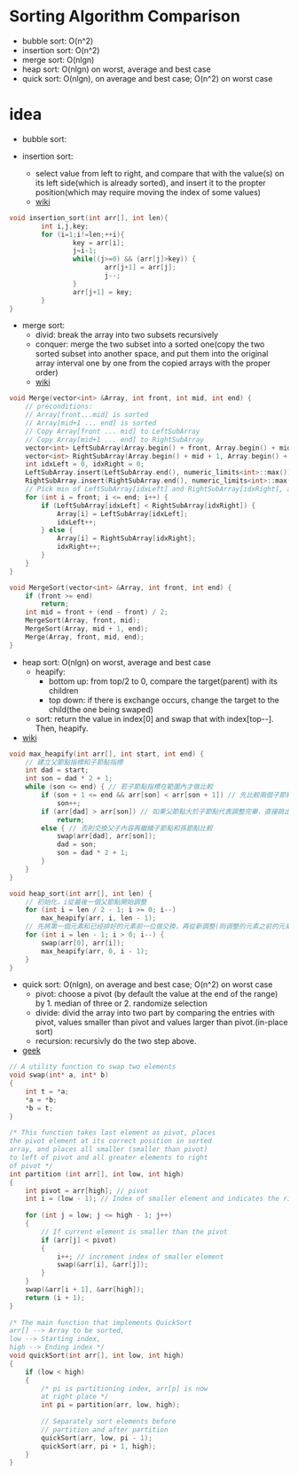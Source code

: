 # Sorting Algorithm Comparison
- bubble sort: O(n^2)
- insertion sort: O(n^2)
- merge sort: O(nlgn) 
- heap sort: O(nlgn) on worst, average and best case
- quick sort: O(nlgn), on average and best case; O(n^2) on worst case

# idea
- bubble sort:  

- insertion sort:  
    - select value from left to right, and compare that with the value(s) on its left side(which is already sorted), and insert it to the propter position(which may require moving the index of some values)
    - [wiki](https://zh.wikipedia.org/wiki/%E6%8F%92%E5%85%A5%E6%8E%92%E5%BA%8F)
```c++
void insertion_sort(int arr[], int len){
        int i,j,key;
        for (i=1;i!=len;++i){
                key = arr[i];
                j=i-1;
                while((j>=0) && (arr[j]>key)) {
                        arr[j+1] = arr[j];
                        j--;
                }
                arr[j+1] = key;
        }
}
```      
- merge sort:  
    - divid: break the array into two subsets recursively  
    - conquer: merge the two subset into a sorted one(copy the two sorted subset into another space, and put them into the original array interval one by one from the copied arrays with the proper order)  
    - [wiki](https://zh.wikipedia.org/wiki/%E5%BD%92%E5%B9%B6%E6%8E%92%E5%BA%8F)
```c++
void Merge(vector<int> &Array, int front, int mid, int end) {
    // preconditions:
    // Array[front...mid] is sorted
    // Array[mid+1 ... end] is sorted
    // Copy Array[front ... mid] to LeftSubArray
    // Copy Array[mid+1 ... end] to RightSubArray
    vector<int> LeftSubArray(Array.begin() + front, Array.begin() + mid + 1);
    vector<int> RightSubArray(Array.begin() + mid + 1, Array.begin() + end + 1);
    int idxLeft = 0, idxRight = 0;
    LeftSubArray.insert(LeftSubArray.end(), numeric_limits<int>::max());
    RightSubArray.insert(RightSubArray.end(), numeric_limits<int>::max());
    // Pick min of LeftSubArray[idxLeft] and RightSubArray[idxRight], and put into Array[i]
    for (int i = front; i <= end; i++) {
        if (LeftSubArray[idxLeft] < RightSubArray[idxRight]) {
            Array[i] = LeftSubArray[idxLeft];
            idxLeft++;
        } else {
            Array[i] = RightSubArray[idxRight];
            idxRight++;
        }
    }
}

void MergeSort(vector<int> &Array, int front, int end) {
    if (front >= end)
        return;
    int mid = front + (end - front) / 2;
    MergeSort(Array, front, mid);
    MergeSort(Array, mid + 1, end);
    Merge(Array, front, mid, end);
}
```
- heap sort: O(nlgn) on worst, average and best case
    - heapify: 
        - bottom up: from top/2 to 0, compare the target(parent) with its children  
        - top down: if there is exchange occurs, change the target to the child(the one being swaped)
    - sort: return the value in index[0] and swap that with index[top--]. Then, heapify.
- [wiki](https://zh.wikipedia.org/wiki/%E5%A0%86%E6%8E%92%E5%BA%8F)

```c++
void max_heapify(int arr[], int start, int end) {
    // 建立父節點指標和子節點指標
    int dad = start;
    int son = dad * 2 + 1;
    while (son <= end) { // 若子節點指標在範圍內才做比較
        if (son + 1 <= end && arr[son] < arr[son + 1]) // 先比較兩個子節點大小，選擇最大的
            son++;
        if (arr[dad] > arr[son]) // 如果父節點大於子節點代表調整完畢，直接跳出函數
            return;
        else { // 否則交換父子內容再繼續子節點和孫節點比較
            swap(arr[dad], arr[son]);
            dad = son;
            son = dad * 2 + 1;
        }
    }
}

void heap_sort(int arr[], int len) {
    // 初始化，i從最後一個父節點開始調整
    for (int i = len / 2 - 1; i >= 0; i--)
        max_heapify(arr, i, len - 1);
    // 先將第一個元素和已经排好的元素前一位做交換，再從新調整(刚调整的元素之前的元素)，直到排序完畢
    for (int i = len - 1; i > 0; i--) {
        swap(arr[0], arr[i]);
        max_heapify(arr, 0, i - 1);
    }
}

```
- quick sort: O(nlgn), on average and best case; O(n^2) on worst case
    - pivot: choose a pivot (by default the value at the end of the range) by 1. median of three or 2. randomize selection
    - divide: divid the array into two part by comparing the entries with pivot, values smaller than pivot and values larger than pivot.(in-place sort)
    - recursion: recursivly do the two step above.
- [geek](https://www.geeksforgeeks.org/quick-sort/)
```c++
// A utility function to swap two elements
void swap(int* a, int* b)
{
    int t = *a;
    *a = *b;
    *b = t;
}
 
/* This function takes last element as pivot, places
the pivot element at its correct position in sorted
array, and places all smaller (smaller than pivot)
to left of pivot and all greater elements to right
of pivot */
int partition (int arr[], int low, int high)
{
    int pivot = arr[high]; // pivot
    int i = (low - 1); // Index of smaller element and indicates the right position of pivot found so far
 
    for (int j = low; j <= high - 1; j++)
    {
        // If current element is smaller than the pivot
        if (arr[j] < pivot)
        {
            i++; // increment index of smaller element
            swap(&arr[i], &arr[j]);
        }
    }
    swap(&arr[i + 1], &arr[high]);
    return (i + 1);
}
 
/* The main function that implements QuickSort
arr[] --> Array to be sorted,
low --> Starting index,
high --> Ending index */
void quickSort(int arr[], int low, int high)
{
    if (low < high)
    {
        /* pi is partitioning index, arr[p] is now
        at right place */
        int pi = partition(arr, low, high);
 
        // Separately sort elements before
        // partition and after partition
        quickSort(arr, low, pi - 1);
        quickSort(arr, pi + 1, high);
    }
}
``` 


